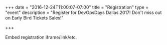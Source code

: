 +++
date = "2016-12-24T11:00:07-07:00"
title = "Registration"
type = "event"
description = "Register for DevOpsDays Dallas 2017! Don't miss out on Early Bird Tickets Sales!"

+++

<div style="width:100%; text-align:left;">

Embed registration iframe/link/etc.
</div></div>
</div>

<br>
<br>
<!-- Go to www.addthis.com/dashboard to customize your tools -->
<div class="addthis_horizontal_follow_toolbox"></div>
<!-- Go to www.addthis.com/dashboard to customize your tools -->
<script type="text/javascript" src="//s7.addthis.com/js/300/addthis_widget.js#pubid=ra-5724f5b54cc142a1"></script>
